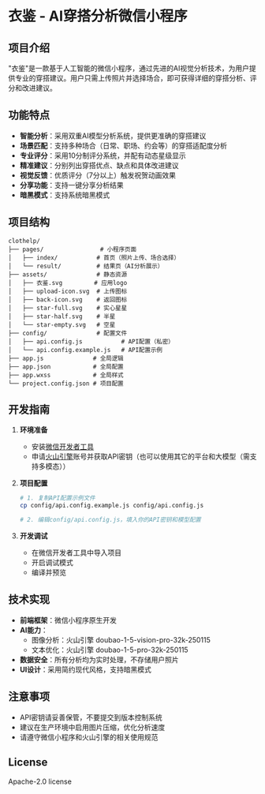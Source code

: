# 衣鉴 - AI穿搭分析微信小程序

## 项目介绍

"衣鉴"是一款基于人工智能的微信小程序，通过先进的AI视觉分析技术，为用户提供专业的穿搭建议。用户只需上传照片并选择场合，即可获得详细的穿搭分析、评分和改进建议。

## 功能特点

- **智能分析**：采用双重AI模型分析系统，提供更准确的穿搭建议
- **场景匹配**：支持多种场合（日常、职场、约会等）的穿搭适配度分析
- **专业评分**：采用10分制评分系统，并配有动态星级显示
- **精准建议**：分别列出穿搭优点、缺点和具体改进建议
- **视觉反馈**：优质评分（7分以上）触发祝贺动画效果
- **分享功能**：支持一键分享分析结果
- **暗黑模式**：支持系统暗黑模式

## 项目结构

```
clothelp/
├── pages/                # 小程序页面
│   ├── index/           # 首页（照片上传、场合选择）
│   └── result/          # 结果页（AI分析展示）
├── assets/              # 静态资源
│   ├── 衣鉴.svg         # 应用logo
│   ├── upload-icon.svg  # 上传图标
│   ├── back-icon.svg    # 返回图标
│   ├── star-full.svg    # 实心星星
│   ├── star-half.svg    # 半星
│   └── star-empty.svg   # 空星
├── config/              # 配置文件
│   ├── api.config.js           # API配置（私密）
│   └── api.config.example.js   # API配置示例
├── app.js              # 全局逻辑
├── app.json            # 全局配置
├── app.wxss            # 全局样式
└── project.config.json # 项目配置
```

## 开发指南

1. **环境准备**
   - 安装[微信开发者工具](https://developers.weixin.qq.com/miniprogram/dev/devtools/download.html)
   - 申请[火山引擎](https://www.volcengine.com/)账号并获取API密钥（也可以使用其它的平台和大模型（需支持多模态））

2. **项目配置**
   ```bash
   # 1. 复制API配置示例文件
   cp config/api.config.example.js config/api.config.js
   
   # 2. 编辑config/api.config.js，填入你的API密钥和模型配置
   ```

3. **开发调试**
   - 在微信开发者工具中导入项目
   - 开启调试模式
   - 编译并预览

## 技术实现

- **前端框架**：微信小程序原生开发
- **AI能力**：
  - 图像分析：火山引擎 doubao-1-5-vision-pro-32k-250115
  - 文本优化：火山引擎 doubao-1-5-pro-32k-250115
- **数据安全**：所有分析均为实时处理，不存储用户照片
- **UI设计**：采用简约现代风格，支持暗黑模式

## 注意事项

- API密钥请妥善保管，不要提交到版本控制系统
- 建议在生产环境中启用图片压缩，优化分析速度
- 请遵守微信小程序和火山引擎的相关使用规范

## License

Apache-2.0 license
